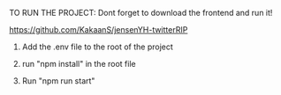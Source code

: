 TO RUN THE PROJECT:
Dont forget to download the frontend and run it!

https://github.com/KakaanS/jensenYH-twitterRIP

1. Add the .env file to the root of the project

2. run "npm install" in the root file

3. Run "npm run start"
